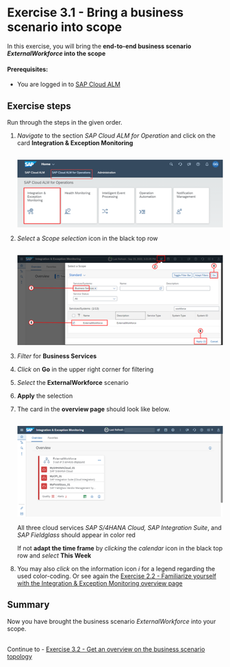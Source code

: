 # Exercise 3.1 - Bring a business scenario into scope

In this exercise, you will bring the **end-to-end business scenario *ExternalWorkforce* into the scope**

#### Prerequisites:

- You are logged in to [SAP Cloud ALM](https://teched22-cloudalm-003.eu10.alm.cloud.sap/launchpad#Shell-home)

## Exercise steps

Run through the steps in the given order.

1.	*Navigate* to the section *SAP Cloud ALM for Operation* and click on the card **Integration & Exception Monitoring**

    <br>![](/exercises/ex1/images/CALMLandingIntExMon.png)

2. *Select* a *Scope selection* icon in the black top row

    <br>![](/exercises/ex3/images/IMScopeSelectionWorkforce.png)
    
3. *Filter* for **Business Services**

4. *Click* on **Go** in the upper right corner for filtering

5. *Select* the **ExternalWorkforce** scenario

6. **Apply** the selection

7. The card in the **overview page** should look like below. 

    <br>![](/exercises/ex3/images/IMWorkforce.png)
     
    All three cloud services *SAP S/4HANA Cloud, SAP Integration Suite*, and *SAP Fieldglass* should appear in color red
    
    If not **adapt the time frame** by *clicking* the *calendar* icon in the black top row and *select* **This Week**

8. You may also *click* on the information icon *i* for a legend regarding the used color-coding. Or see again the [Exercise 2.2 - Familiarize yourself with the Integration & Exception Monitoring overview page](/exercises/ex2/ex22/)


   

## Summary

Now you have brought the business scenario *ExternalWorkforce* into your scope.

<br>Continue to - [Exercise 3.2 - Get an overview on the business scenario topology](/exercises/ex3/ex32/)
